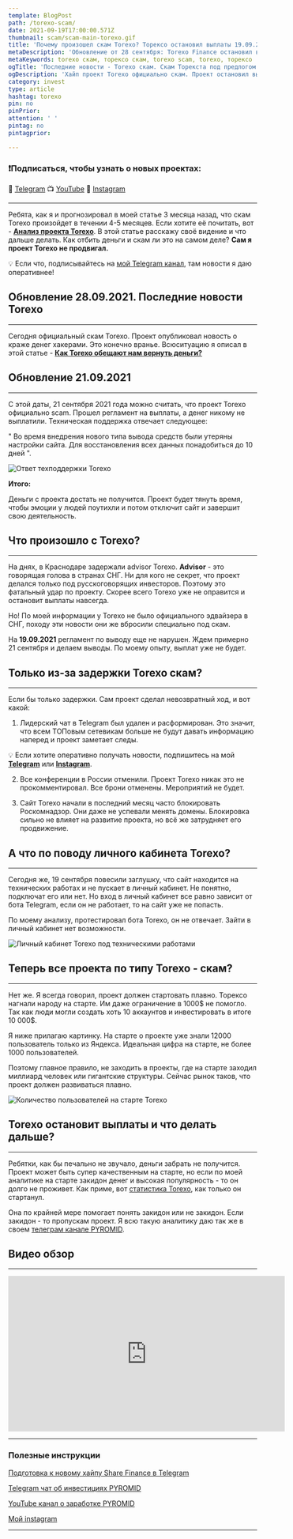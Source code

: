 ```yaml
---
template: BlogPost
path: /torexo-scam/
date: 2021-09-19T17:00:00.571Z
thumbnail: scam/scam-main-torexo.gif
title: 'Почему произошел скам Torexo? Торексо остановил выплаты 19.09.2021'
metaDescription: 'Обновление от 28 сентября: Torexo Finance остановил выплаты вкладчикам 19 сентября 2021 года. Практически все пассивные инвесторы не вышли в безубыток. Что делать и как отбить потерянные деньги в Торексо? При нарушении регламента всегда означает, что проект Torexo - scam. Последние новости Torexo: ситуация с задержкой выплат'
metaKeywords: torexo скам, торексо скам, torexo scam, torexo, торексо
ogTitle: 'Последние новости - Torexo скам. Скам Торекста под предлогом ареста эдвайзера?'
ogDescription: 'Хайп проект Torexo официально скам. Проект остановил выплаты 19 сентября 2021 года. Практически все пассивные инвесторы не вышли в безубыток. Что делать и как отбить потерянные деньги в Торексо? Скам Торексо приурочили к аресту эдвайзера в СНГ'
category: invest
type: article
hashtag: torexo
pin: no
pinPrior: 
attention: ' '
pintag: no
pintagprior:

---
```

### ❗️Подписаться, чтобы узнать о новых проектах: 
📱 [Telegram](https://t.me/pyromidinvest) 
📺 [YouTube](https://www.youtube.com/channel/UCc7s-9Ki7Is7YbCPpWzPcFw) 
🤳 [Instagram](https://instagram.com/pyromidi)
***

Ребята, как я и прогнозировал в моей статье 3 месяца назад, что скам Torexo произойдет в течении 4-5 месяцев. Если хотите её почитать, вот - **[Анализ проекта Torexo](https://pyromid.ru/predstar-analiz-torexo/)**. В этой статье расскажу своё видение и что дальше делать. Как отбить деньги и скам ли это на самом деле? **Сам я проект Torexo не продвигал.**

💡 Если что, подписывайтесь на [мой Telegram канал](https://t.me/pyromidinvest), там новости я даю оперативнее!

## Обновление 28.09.2021. Последние новости Torexo
***

Сегодня официальный скам Torexo. Проект опубликовал новость о краже денег хакерами. Это конечно вранье. Всюситуацию я описал в этой статье - **[Как Torexo обещают нам вернуть деньги?](https://pyromid.ru/torexo-hack/)**

## Обновление 21.09.2021
***

С этой даты, 21 сентября 2021 года можно считать, что проект Torexo официально scam. Прошел регламент на выплаты, а денег никому не выплатили. Техническая поддержка отвечает следующее:

" Во время внедрения нового типа вывода средств были утеряны настройки сайта. Для восстановления всех данных понадобиться до 10 дней ".

![Ответ техподдержки Torexo](answer-torexo-supp.png)

**Итого:** 

Деньги с проекта достать не получится. Проект будет тянуть время, чтобы эмоции у людей поутихли и потом отключит сайт и завершит свою деятельность.


## Что произошло с Torexo?
***

На днях, в Краснодаре задержали advisor Torexo. **Advisor** - это говорящая голова в странах СНГ. Ни для кого не секрет, что проект делался только под русскоговорящих инвесторов. Поэтому это фатальный удар по проекту. Скорее всего Torexo уже не оправится и остановит выплаты навсегда.

Но! По моей информации у Torexo не было официального эдвайзера в СНГ, походу эти новости они же вбросили специально под скам. 

На **19.09.2021** регламент по выводу еще не нарушен. Ждем примерно 21 сентября и делаем выводы. По моему опыту, выплат уже не будет. 

## Только из-за задержки Torexo скам?
***

Если бы только задержки. Сам проект сделал невозвратный ход, и вот какой:

1) Лидерский чат в Telegram был удален и расформирован. Это значит, что всем ТОПовым сетевикам больше не будут давать информацию наперед и проект заметает следы. 

💡 Если хотите оперативно получать новости, подпишитесь на мой **[Telegram](https://t.me/pyromidinvest)** или **[Instagram](https://instagram.com/pyromidi)**. 

2) Все конференции в России отменили. Проект Torexo никак это не прокомментировал. Все брони отменены. Мероприятий не будет. 

3) Сайт Torexo начали в последний месяц часто блокировать Роскомнадзор. Они даже не успевали менять домены. Блокировка сильно не влияет на развитие проекта, но всё же затрудняет его продвижение.

## А что по поводу личного кабинета Torexo?
***

Сегодня же, 19 сентября повесили заглушку, что сайт находится на технических работах и не пускает в личный кабинет. Не понятно, подключат его или нет. Но вход в личный кабинет все равно зависит от бота Telegram, если он не работает, то на сайт уже не попасть.

По моему анализу, протестировал бота Torexo, он не отвечает. Зайти в личный кабинет нет возможности.

![Личный кабинет Torexo под техническими работами](tech-wprk-lk-torexo.png)

## Теперь все проекта по типу Torexo - скам?
***

Нет же. Я всегда говорил, проект должен стартовать плавно. Торексо нагнали народу на старте. Им даже ограничение в 1000$ не помогло. Так как люди могли создать хоть 10 аккаунтов и инвестировать в итоге 10 000$.

Я ниже прилагаю картинку. На старте о проекте уже знали 12000 пользователь только из Яндекса. Идеальная цифра на старте, не более 1000 пользователей.

Поэтому главное правило, не заходить в проекты, где на старте заходил миллиард человек или гигантские структуры. Сейчас рынок таков, что проект должен развиваться плавно. 

![Количество пользователей на старте Torexo](start-user-torexo.png)

## Torexo остановит выплаты и что делать дальше?
***

Ребятки, как бы печально не звучало, деньги забрать не получится. Проект может быть супер качественным на старте, но если по моей аналитике на старте закидон денег и высокая популярность - то он долго не проживет. Как приме, вот [статистика Torexo](https://pyromid.ru/predstar-analiz-torexo/), как только он стартанул. 

Она по крайней мере помогает понять закидон или не закидон. Если закидон - то пропускам проект. Я всю такую аналитику даю так же в своем [телеграм канале PYROMID](https://t.me/pyromidinvest).

## Видео обзор
***

<iframe width="560" height="315" src="https://www.youtube.com/embed/itNMhz7yGTI" title="YouTube video player" frameborder="0" allow="accelerometer; autoplay; clipboard-write; encrypted-media; gyroscope; picture-in-picture" allowfullscreen></iframe>

***
### Полезные инструкции
[Подготовка к новому хайпу Share Finance в Telegram](https://t.me/pyromidinvest)

[Telegram чат об инвестициях PYROMID](https://t.me/pyromidinvest)

[YouTube канал о заработке PYROMID](https://www.youtube.com/channel/UCc7s-9Ki7Is7YbCPpWzPcFw)

[Мой instagram](https://instagram.com/pyromidi)

***
